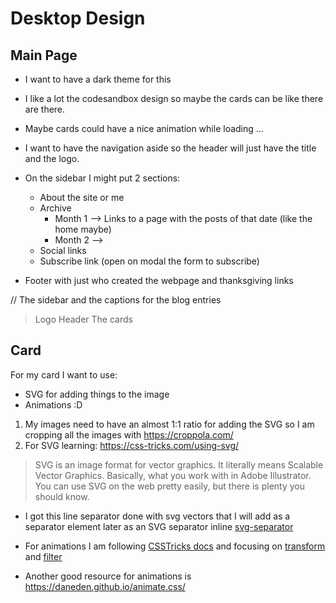 # Desktop Design

## Main Page

- I want to have a dark theme for this
- I like a lot the codesandbox design so maybe the cards can be like there are there.
- Maybe cards could have a nice animation while loading ...
- I want to have the navigation aside so the header will just have the title and the logo.
- On the sidebar I might put 2 sections:

  - About the site or me
  - Archive
    - Month 1 --> Links to a page with the posts of that date (like the home maybe)
    - Month 2 -->
  - Social links
  - Subscribe link (open on modal the form to subscribe)

- Footer with just who created the webpage and thanksgiving links

// The sidebar and the captions for the blog entries

> Logo Header
> The cards

## Card

For my card I want to use:

- SVG for adding things to the image
- Animations :D

1. My images need to have an almost 1:1 ratio for adding the SVG so I am cropping all the images with https://croppola.com/
2. For SVG learning: https://css-tricks.com/using-svg/

> SVG is an image format for vector graphics. It literally means Scalable Vector Graphics. Basically, what you work with in Adobe Illustrator. You can use SVG on the web pretty easily, but there is plenty you should know.

- I got this line separator done with svg vectors that I will add as a separator element later as an SVG separator inline [svg-separator](./images/line-separator.svg)

- For animations I am following [CSSTricks docs](https://css-tricks.com/almanac/properties/a/animation/) and focusing on [transform](https://css-tricks.com/almanac/properties/t/transform/) and [filter](https://css-tricks.com/almanac/properties/f/filter/)
- Another good resource for animations is https://daneden.github.io/animate.css/
